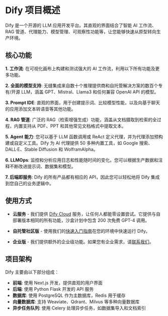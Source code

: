 # Dify 项目概述

Dify 是一个开源的 LLM 应用开发平台。其直观的界面结合了智能 AI 工作流、RAG 管道、代理能力、模型管理、可观察性功能等，让您能够快速从原型转向生产环境。

## 核心功能

**1. 工作流**:
在可视化画布上构建和测试强大的 AI 工作流，利用以下所有功能及更多功能。

**2. 全面的模型支持**:
无缝集成来自数十个推理提供商和自托管解决方案的数百个专有/开源 LLM，涵盖 GPT、Mistral、Llama3 和任何兼容 OpenAI API 的模型。

**3. Prompt IDE**:
直观的界面，用于创建提示词、比较模型性能，以及向基于聊天的应用添加文本转语音等其他功能。

**4. RAG 管道**:
广泛的 RAG（检索增强生成）功能，涵盖从文档摄取到检索的全过程，内置支持从 PDF、PPT 和其他常见文档格式中提取文本。

**5. Agent 能力**:
您可以基于 LLM 函数调用或 ReAct 定义代理，并为代理添加预构建或自定义工具。Dify 为 AI 代理提供 50 多种内置工具，如 Google 搜索、DALL·E、Stable Diffusion 和 WolframAlpha。

**6. LLMOps**:
监控和分析应用日志和性能随时间的变化。您可以根据生产数据和注释不断改进提示词、数据集和模型。

**7. 后端即服务**:
Dify 的所有产品都有相应的 API，因此您可以轻松地将 Dify 集成到您自己的业务逻辑中。

## 使用方式

- **云服务** - 我们提供 [Dify Cloud](https://dify.ai) 服务，让任何人都能零设置尝试。它提供与自部署版本相同的所有功能，沙盒计划中包含 200 次免费 GPT-4 调用。

- **自托管社区版** - 使用我们的[快速入门指南](./本地启动.md)在您的环境中快速运行 Dify。

- **企业版** - 我们提供额外的企业级功能。如果您有企业需求，请[联系我们](mailto:business@dify.ai?subject=[GitHub]Business%20License%20Inquiry)。

## 项目架构

Dify 主要由以下部分组成：

- **前端**: 使用 Next.js 开发，提供直观的用户界面
- **后端**: 使用 Python Flask 开发的 API 服务
- **数据库**: 使用 PostgreSQL 作为主数据库，Redis 用于缓存
- **向量数据库**: 支持 Weaviate、Qdrant、Milvus 等多种向量数据库
- **异步任务队列**: 使用 Celery 处理异步任务，如数据集导入和文档索引 